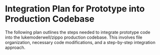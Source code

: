 # Integration Plan for Prototype into Production Codebase

The following plan outlines the steps needed to integrate prototype code into the lukemoderwell/zippo production codebase. This involves file organization, necessary code modifications, and a step-by-step integration approach.